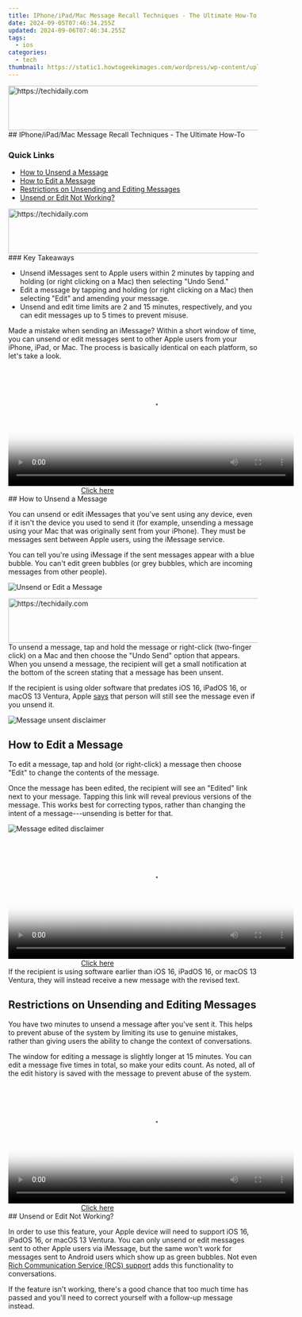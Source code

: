 ```yaml
---
title: IPhone/iPad/Mac Message Recall Techniques - The Ultimate How-To
date: 2024-09-05T07:46:34.255Z
updated: 2024-09-06T07:46:34.255Z
tags:
  - ios
categories:
  - tech
thumbnail: https://static1.howtogeekimages.com/wordpress/wp-content/uploads/2024/08/shutterstock_2225990283.jpg
---
```


<!-- affiliate ads begin -->
<a href="https://laganoo.pxf.io/c/5597632/1657386/16446" target="_top" id="1657386">
  <img src="//a.impactradius-go.com/display-ad/16446-1657386" border="0" alt="https://techidaily.com" width="728" height="90"/>
</a>
<img height="0" width="0" src="https://laganoo.pxf.io/i/5597632/1657386/16446" style="position:absolute;visibility:hidden;" border="0" />
<!-- affiliate ads end -->
## IPhone/iPad/Mac Message Recall Techniques - The Ultimate How-To

### Quick Links

* [How to Unsend a Message](https://android-pokemon-go.techidaily.com/a-working-guide-for-pachirisu-pokemon-go-map-on-nokia-150-2023-drfone-by-drfone-virtual-android/)
* [How to Edit a Message](https://some-tips.techidaily.com/updated-tips-for-applying-luts-in-film-color-grading/)
* [Restrictions on Unsending and Editing Messages](https://fix-guide.techidaily.com/how-to-fix-unresponsive-touch-screen-on-vivo-y77t-drfone-by-drfone-fix-android-problems-fix-android-problems/)
* [Unsend or Edit Not Working?](https://facebook-videos.techidaily.com/spy-on-fb-chronicles-unseen-for-2024/)

<!-- affiliate ads begin -->
<a href="https://laganoo.pxf.io/c/5597632/1528696/16446" target="_top" id="1528696">
  <img src="//a.impactradius-go.com/display-ad/16446-1528696" border="0" alt="https://techidaily.com" width="728" height="90"/>
</a>
<img height="0" width="0" src="https://laganoo.pxf.io/i/5597632/1528696/16446" style="position:absolute;visibility:hidden;" border="0" />
<!-- affiliate ads end -->
### Key Takeaways

* Unsend iMessages sent to Apple users within 2 minutes by tapping and holding (or right clicking on a Mac) then selecting "Undo Send."
* Edit a message by tapping and holding (or right clicking on a Mac) then selecting "Edit" and amending your message.
* Unsend and edit time limits are 2 and 15 minutes, respectively, and you can edit messages up to 5 times to prevent misuse.

 Made a mistake when sending an iMessage? Within a short window of time, you can unsend or edit messages sent to other Apple users from your iPhone, iPad, or Mac. The process is basically identical on each platform, so let's take a look.

<!-- affiliate ads begin -->
<span id="1993650">
					<video width="576" height="240" style="cursor:pointer"
           poster="//a.impactradius-go.com/display-clicktoplayimage/1993650.png"
           onclick="if(!this.playClicked){this.play();this.setAttribute('controls',true);this.playClicked=true;}">
	   <source src="//a.impactradius-go.com/display-ad/22993-1993650">
	   <img src="//a.impactradius-go.com/display-clicktoplayimage/1993650.png" style="border: none; height: 100%; width: 100%; object-fit: contain">
	</video>
	<div style="width:360px;text-align:center"><a href="javascript:window.open(decodeURIComponent('https%3A%2F%2Fhomestyler.sjv.io%2Fc%2F5597632%2F1993650%2F22993'), '_blank');void(0);">Click here</a></div>
</span>
<img height="0" width="0" src="https://imp.pxf.io/i/5597632/1993650/22993" style="position:absolute;visibility:hidden;" border="0" />
<!-- affiliate ads end -->
##  How to Unsend a Message

 You can unsend or edit iMessages that you've sent using any device, even if it isn't the device you used to send it (for example, unsending a message using your Mac that was originally sent from your iPhone). They must be messages sent between Apple users, using the iMessage service.

 You can tell you're using iMessage if the sent messages appear with a blue bubble. You can't edit green bubbles (or grey bubbles, which are incoming messages from other people).

![Unsend or Edit a Message](https://static1.howtogeekimages.com/wordpress/wp-content/uploads/2022/09/unsend_edit_message.jpg) 

<!-- affiliate ads begin -->
<a href="https://aligracehair.sjv.io/c/5597632/1934292/19272" target="_top" id="1934292">
  <img src="//a.impactradius-go.com/display-ad/19272-1934292" border="0" alt="https://techidaily.com" width="728" height="90"/>
</a>
<img height="0" width="0" src="https://aligracehair.sjv.io/i/5597632/1934292/19272" style="position:absolute;visibility:hidden;" border="0" />
<!-- affiliate ads end -->
 To unsend a message, tap and hold the message or right-click (two-finger click) on a Mac and then choose the "Undo Send" option that appears. When you unsend a message, the recipient will get a small notification at the bottom of the screen stating that a message has been unsent.

 If the recipient is using older software that predates iOS 16, iPadOS 16, or macOS 13 Ventura, Apple [says](https://support.apple.com/guide/iphone/unsend-and-edit-messages-iphe67195653/ios) that person will still see the message even if you unsend it.

![Message unsent disclaimer](https://static1.howtogeekimages.com/wordpress/wp-content/uploads/2022/09/unsent_message.jpeg) 

##  How to Edit a Message

 To edit a message, tap and hold (or right-click) a message then choose "Edit" to change the contents of the message.

 Once the message has been edited, the recipient will see an "Edited" link next to your message. Tapping this link will reveal previous versions of the message. This works best for correcting typos, rather than changing the intent of a message---unsending is better for that.

![Message edited disclaimer](https://static1.howtogeekimages.com/wordpress/wp-content/uploads/2022/09/edited_imessage.jpeg) 

<!-- affiliate ads begin -->
<span id="1983552">
					<video width="576" height="240" style="cursor:pointer"
           poster="//a.impactradius-go.com/display-clicktoplayimage/1983552.png"
           onclick="if(!this.playClicked){this.play();this.setAttribute('controls',true);this.playClicked=true;}">
	   <source src="//a.impactradius-go.com/display-ad/22993-1983552">
	   <img src="//a.impactradius-go.com/display-clicktoplayimage/1983552.png" style="border: none; height: 100%; width: 100%; object-fit: contain">
	</video>
	<div style="width:360px;text-align:center"><a href="javascript:window.open(decodeURIComponent('https%3A%2F%2Fhomestyler.sjv.io%2Fc%2F5597632%2F1983552%2F22993'), '_blank');void(0);">Click here</a></div>
</span>
<img height="0" width="0" src="https://imp.pxf.io/i/5597632/1983552/22993" style="position:absolute;visibility:hidden;" border="0" />
<!-- affiliate ads end -->
 If the recipient is using software earlier than iOS 16, iPadOS 16, or macOS 13 Ventura, they will instead receive a new message with the revised text.

##  Restrictions on Unsending and Editing Messages

 You have two minutes to unsend a message after you've sent it. This helps to prevent abuse of the system by limiting its use to genuine mistakes, rather than giving users the ability to change the context of conversations.

 The window for editing a message is slightly longer at 15 minutes. You can edit a message five times in total, so make your edits count. As noted, all of the edit history is saved with the message to prevent abuse of the system.

<!-- affiliate ads begin -->
<span id="1982456">
					<video width="576" height="240" style="cursor:pointer"
           poster="//a.impactradius-go.com/display-clicktoplayimage/1982456.png"
           onclick="if(!this.playClicked){this.play();this.setAttribute('controls',true);this.playClicked=true;}">
	   <source src="//a.impactradius-go.com/display-ad/22993-1982456">
	   <img src="//a.impactradius-go.com/display-clicktoplayimage/1982456.png" style="border: none; height: 100%; width: 100%; object-fit: contain">
	</video>
	<div style="width:360px;text-align:center"><a href="javascript:window.open(decodeURIComponent('https%3A%2F%2Fhomestyler.sjv.io%2Fc%2F5597632%2F1982456%2F22993'), '_blank');void(0);">Click here</a></div>
</span>
<img height="0" width="0" src="https://imp.pxf.io/i/5597632/1982456/22993" style="position:absolute;visibility:hidden;" border="0" />
<!-- affiliate ads end -->
##  Unsend or Edit Not Working?

 In order to use this feature, your Apple device will need to support iOS 16, iPadOS 16, or macOS 13 Ventura. You can only unsend or edit messages sent to other Apple users via iMessage, but the same won't work for messages sent to Android users which show up as green bubbles. Not even [Rich Communication Service (RCS) support](https://remote-screen-capture.techidaily.com/obs-and-shadowplay-which-streams-better/) adds this functionality to conversations.

 If the feature isn't working, there's a good chance that too much time has passed and you'll need to correct yourself with a follow-up message instead.

<ins class="adsbygoogle"
     style="display:block"
     data-ad-format="autorelaxed"
     data-ad-client="ca-pub-7571918770474297"
     data-ad-slot="1223367746"></ins>



<ins class="adsbygoogle"
     style="display:block"
     data-ad-client="ca-pub-7571918770474297"
     data-ad-slot="8358498916"
     data-ad-format="auto"
     data-full-width-responsive="true"></ins>


